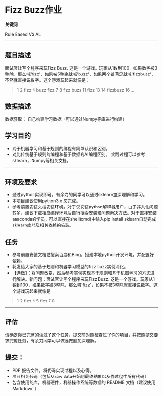 # Fizz Buzz作业

**关键词**

Rule Based VS AL

--------

## 题目描述
面试官让写个程序来玩Fizz Buzz. 这是一个游戏。玩家从1数到100，如果数字被3整除，那么喊'fizz'，如果被5整除就喊'buzz'，如果两个都满足就喊'fizzbuzz'，不然就直接说数字。这个游戏玩起来就像是：
> 1 2 fizz 4 buzz fizz 7 8 fizz buzz 11 fizz 13 14 fizzbuzz 16 ...

## 数据描述
数据获取：
自己构建学习数据（可以通过Numpy等库进行构建）

## 学习目的
- 对于机器学习和基于规则的编程有简单认识和区别。
- 对比传统基于规则的编程和基于数据的AI编程区别。
实践过程可以参考sklearn，Numpy等相关文档。

---

## 环境及要求

* 通过python实现即可。有余力的同学可以通过sklearn加深理解和学习。
* 本项目建议使用python3.x 来完成。
* 参考前置安装文档安装环境。对于仅安装python解释器用户，由于非共性问题较多，建议下载相应编译环境后自行搜索安装和问题解决方法。对于直接安装anaconda的学员，可以直接在shell(cmd)中输入pip install sklearn自动完成sklearn库以及相关依赖的安装。

## 任务
* 参考前置安装文档或搜索百度和Bing。搭建本地python开发环境，并配置好依赖。
* 将发给大家的基于规则和机器学习模型的fizz buzz实例消化。
* 【选做】：将问题改变，然后参考实例实现基于规则和基于机器学习的方式进行解决。新问题：面试官让写个程序来玩Fizz Buzz. 这是一个游戏。玩家从1数到100，如果数字被3整除，那么喊'fizz'，如果不被3整除就直接说数字。这个游戏玩起来就像是
> 1 2 fizz 4 5 fizz 7 8 ...

--------

## 评估
请确定你已完整的读过了这个任务，提交前对照检查过了你的项目，并按照提交要求完成任务，有余力同学可以做选做题加深理解。
                                
                                
## 提交：
* PDF 报告文件，将代码实现过程以及心得。
* 项目相关代码（包括从raw data开始到最终结果以及你过程中所有代码）
* 包含使用的库，机器硬件，机器操作系统等数据的 README 文档（建议使用 Markdown ）



